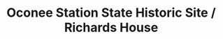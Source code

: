 ---
layout: repo
title: "Oconee Station State Historic Site / Richards House"
id: 2213
permalink: repos/2213/
---